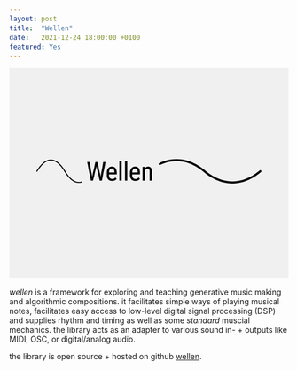 ```yaml
---
layout: post
title:  "Wellen"
date:   2021-12-24 18:00:00 +0100
featured: Yes
---
```


![Wellen Logo](/assets/2021-12-24-wellen-logo-website.png)

*wellen* is a framework for exploring and teaching generative music making and algorithmic compositions. it facilitates simple ways of playing musical notes, facilitates easy access to low-level digital signal processing (DSP) and supplies rhythm and timing as well as some *standard* muscial mechanics. the library acts as an adapter to various sound in- + outputs like MIDI, OSC, or digital/analog audio. 

the library is open source + hosted on github [wellen](https://github.com/dennisppaul/wellen).
